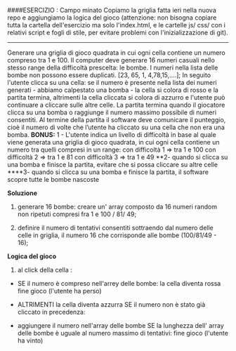 ####ESERCIZIO : Campo minato
Copiamo la griglia fatta ieri nella nuova repo e aggiungiamo la logica del gioco (attenzione: non bisogna copiare tutta la cartella dell'esercizio ma solo l'index.html, e le cartelle js/ css/ con i relativi script e fogli di stile, per evitare problemi con l'inizializzazione di git).
****
Generare una griglia di gioco quadrata in cui ogni cella contiene un numero compreso tra 1 e 100.
Il computer deve generare 16 numeri casuali nello stesso range della difficoltà prescelta: le bombe.
I numeri nella lista delle bombe non possono essere duplicati.
[23, 65, 1, 4,78,15,....];
In seguito l'utente clicca su una cella: se il numero è presente nella lista dei numeri generati - abbiamo calpestato una bomba - la cella si colora di rosso e la partita termina, altrimenti la cella cliccata si colora di azzurro e l'utente può continuare a cliccare sulle altre celle.
La partita termina quando il giocatore clicca su una bomba o raggiunge il numero massimo possibile di numeri consentiti.
Al termine della partita il software deve comunicare il punteggio, cioè il numero di volte che l’utente ha cliccato su una cella che non era una bomba.
**BONUS:**
1 - L'utente indica un livello di difficoltà in base al quale viene generata una griglia di gioco quadrata, in cui ogni cella contiene un numero tra quelli compresi in un range:
con difficoltà 1 => tra 1 e 100
con difficoltà 2 => tra 1 e 81
con difficoltà 3 => tra 1 e 49
**2- quando si clicca su una bomba e finisce la partita, evitare che si possa cliccare su altre celle
****3- quando si clicca su una bomba e finisce la partita, il software scopre tutte le bombe nascoste

**Soluzione**
1. generare 16 bombe: creare un' array composto da 16 numeri random non ripetuti compresi fra 1 e 100 / 81/ 49;

2. definire il numero di tentativi consentiti sottraendo dal numero delle celle in griglia, il numero 16 che corrisponde alle bombe (100/81/49 - 16);

**Logica del gioco**
1. al click della cella :
- SE il numero è compreso nell'arrey delle bombe:
la cella diventa rossa
fine gioco (l'utente ha perso)

- ALTRIMENTI 
la cella diventa azzurra
SE il numero non è stato già cliccato in precedenza:
- aggiungere il numero nell'array delle bombe 
SE la lunghezza dell' array delle bombe è uguale al numero massimo di tentativi:
fine gioco (l'utente ha vinto)


